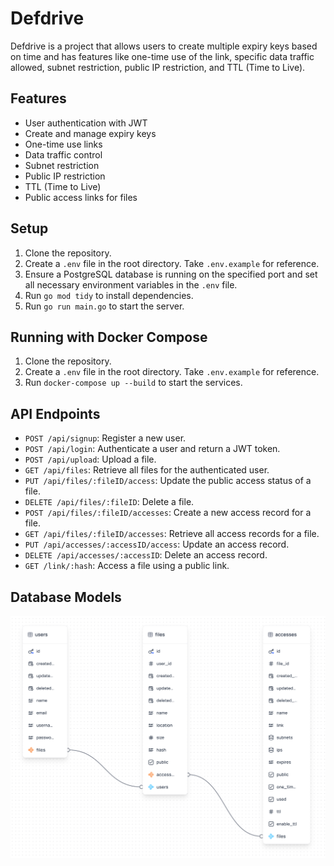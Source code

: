 # Defdrive

Defdrive is a project that allows users to create multiple expiry keys based on time and has features like one-time use of the link, specific data traffic allowed, subnet restriction, public IP restriction, and TTL (Time to Live).

## Features

- User authentication with JWT
- Create and manage expiry keys
- One-time use links
- Data traffic control
- Subnet restriction
- Public IP restriction
- TTL (Time to Live)
- Public access links for files

## Setup

1. Clone the repository.
2. Create a `.env` file in the root directory. Take `.env.example` for reference.
3. Ensure a PostgreSQL database is running on the specified port and set all necessary environment variables in the `.env` file.
4. Run `go mod tidy` to install dependencies.
5. Run `go run main.go` to start the server.

## Running with Docker Compose

1. Clone the repository.
2. Create a `.env` file in the root directory. Take `.env.example` for reference.
3. Run `docker-compose up --build` to start the services.

## API Endpoints

- `POST /api/signup`: Register a new user.
- `POST /api/login`: Authenticate a user and return a JWT token.
- `POST /api/upload`: Upload a file.
- `GET /api/files`: Retrieve all files for the authenticated user.
- `PUT /api/files/:fileID/access`: Update the public access status of a file.
- `DELETE /api/files/:fileID`: Delete a file.
- `POST /api/files/:fileID/accesses`: Create a new access record for a file.
- `GET /api/files/:fileID/accesses`: Retrieve all access records for a file.
- `PUT /api/accesses/:accessID/access`: Update an access record.
- `DELETE /api/accesses/:accessID`: Delete an access record.
- `GET /link/:hash`: Access a file using a public link.

## Database Models

<p align="center">
 <img src=".github/files/db.png" alt="DB model" />
</p>
